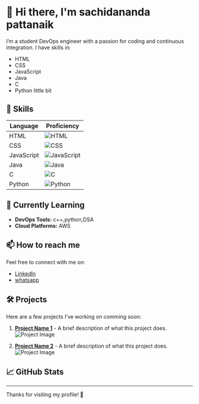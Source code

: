 
# 👋 Hi there, I'm sachidananda pattanaik

I’m a student DevOps engineer with a passion for coding and continuous integration. I have skills in:

- HTML
- CSS
- JavaScript
- Java
- C
- Python little bit

## 🚀 Skills

| Language       | Proficiency    |
|----------------|----------------|
| HTML           | ![HTML](https://img.shields.io/badge/-HTML-E34F26?style=flat&logo=html5&logoColor=white) |
| CSS            | ![CSS](https://img.shields.io/badge/-CSS-1572B6?style=flat&logo=css3&logoColor=white) |
| JavaScript     | ![JavaScript](https://img.shields.io/badge/-JavaScript-F7DF1E?style=flat&logo=javascript&logoColor=black) |
| Java           | ![Java](https://img.shields.io/badge/-Java-007396?style=flat&logo=java&logoColor=white) |
| C              | ![C](https://img.shields.io/badge/-C-A8B400?style=flat&logo=c&logoColor=white) |
| Python         | ![Python](https://img.shields.io/badge/-Python-3776AB?style=flat&logo=python&logoColor=white) |

## 🌱 Currently Learning

- **DevOps Tools:** c++,python,DSA
- **Cloud Platforms:** AWS

## 📫 How to reach me

Feel free to connect with me on:

- [LinkedIn](https://www.linkedin.com/in/sachidananda-pattanaik-9955762a5?utm_source=share&utm_campaign=share_via&utm_content=profile&utm_medium=android_app)
- [whatsapp](https://wa.me/918260586277)

## 🛠️ Projects

Here are a few projects I've working on comming soon:

1. **[Project Name 1](https://github.com/yourusername/project1)** - A brief description of what this project does.
   ![Project Image](https://via.placeholder.com/150)
   
2. **[Project Name 2](https://github.com/yourusername/project2)** - A brief description of what this project does.
   ![Project Image](https://via.placeholder.com/150)

## 📈 GitHub Stats



---

Thanks for visiting my profile! 🌟

